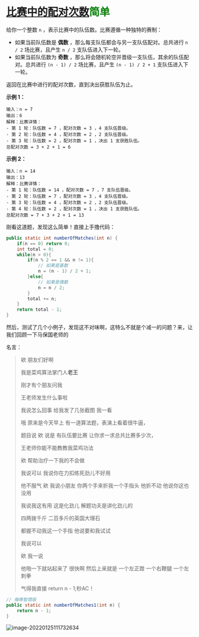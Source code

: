 # [比赛中的配对次数](https://leetcode-cn.com/problems/count-of-matches-in-tournament/)<font color=green>简单</font>

给你一个整数 `n` ，表示比赛中的队伍数。比赛遵循一种独特的赛制：

- 如果当前队伍数是 **偶数** ，那么每支队伍都会与另一支队伍配对。总共进行 `n / 2` 场比赛，且产生 `n / 2` 支队伍进入下一轮。
- 如果当前队伍数为 **奇数** ，那么将会随机轮空并晋级一支队伍，其余的队伍配对。总共进行 `(n - 1) / 2` 场比赛，且产生 `(n - 1) / 2 + 1` 支队伍进入下一轮。

返回在比赛中进行的配对次数，直到决出获胜队伍为止。

 

**示例 1：**

```
输入：n = 7
输出：6
解释：比赛详情：
- 第 1 轮：队伍数 = 7 ，配对次数 = 3 ，4 支队伍晋级。
- 第 2 轮：队伍数 = 4 ，配对次数 = 2 ，2 支队伍晋级。
- 第 3 轮：队伍数 = 2 ，配对次数 = 1 ，决出 1 支获胜队伍。
总配对次数 = 3 + 2 + 1 = 6
```

**示例 2：**

```
输入：n = 14
输出：13
解释：比赛详情：
- 第 1 轮：队伍数 = 14 ，配对次数 = 7 ，7 支队伍晋级。
- 第 2 轮：队伍数 = 7 ，配对次数 = 3 ，4 支队伍晋级。 
- 第 3 轮：队伍数 = 4 ，配对次数 = 2 ，2 支队伍晋级。
- 第 4 轮：队伍数 = 2 ，配对次数 = 1 ，决出 1 支获胜队伍。
总配对次数 = 7 + 3 + 2 + 1 = 13
```



刚看这道题，发现这么简单！直接上手撸代码：

```java
public static int numberOfMatches(int n) {
    if(n == 0) return 0;
    int total = 0;
    while(n > 0){
        if(n % 2 == 1 && n != 1){
            // 如果是基数
            n = (n - 1) / 2 + 1;
        }else{
            // 如果是偶数
            n = n / 2;
        }
        total += n;
    }
    return total - 1;
}
```

然后，测试了几个小例子，发现这不对味啊，这特么不就是个减一的问题？来，让我们回顾一下马保国老师的

名言：

> 欸 朋友们好啊 
>
> 我是菜鸡算法掌门人**老王**
>
>  刚才有个朋友问我 
>
> 王老师发生什么事啦 
>
> 我说怎么回事 给我发了几张截图 我一看 
>
> 哦 原来是今天早上 有一道算法题，表演上看着很牛逼， 
>
> 题目说 欸 说是 有队伍要比赛 让你求一求总共比赛多少次，
>
>  王老师你能不能教教我菜鸡功法 
>
> 欸 帮助治疗一下我的不会做 
>
> 我说可以 我说你在力扣练死劲儿不好用 
>
> 他不服气 欸 我说小朋友 你两个手来折我一个手指头 他折不动 他说你这也没用 
>
> 我说我这有用 这是化劲儿 解题功夫是讲化劲儿的 
>
> 四两拨千斤 二百多斤的英国大理石 
>
> 都握不动我这一个手指 他说要和我试试 
>
> 我说可以 
>
> 欸 我一说
>
> 他啪一下就站起来了 很快啊 然后上来就是 一个左正蹬 一个右鞭腿 一个左刺拳 
>
> 气得我直接 return n - 1;秒AC！

```java
// 侮辱智商版
public static int numberOfMatches1(int n) {
    return n - 1;
}
```

![image-20220125111732634](http://rloqc3ngo.hd-bkt.clouddn.com/image-20220125111732634.png)